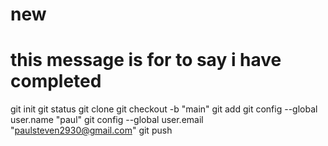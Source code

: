 # new
# this message is for to say i have completed
 git init
git status
 git clone
 git checkout -b "main"
 git add 
 git config --global user.name "paul"
git config --global user.email "paulsteven2930@gmail.com"
 git push
